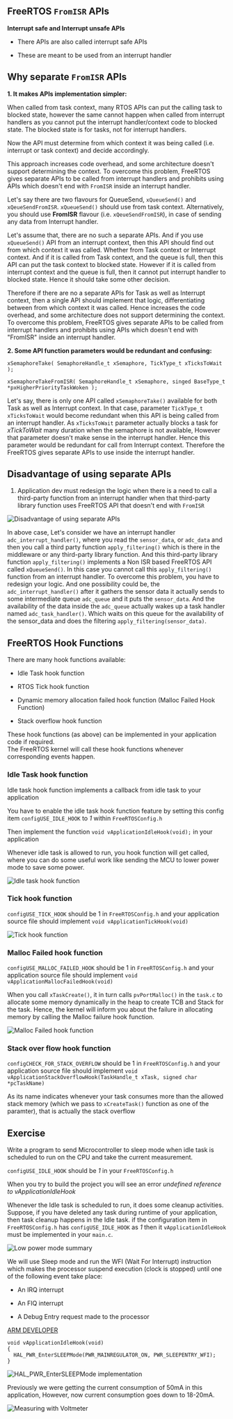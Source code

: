 			
## FreeRTOS `FromISR` APIs     
     
**Interrupt safe and Interrupt unsafe APIs**   
    
* There APIs are also called interrupt safe APIs    
    
* These are meant to be used from an interrupt handler			
     
		 
## Why separate `FromISR` APIs  
    		 	 
**1. It makes APIs implementation simpler:**    
    
When called from task context, many RTOS APIs can put the calling task to blocked state, however the same cannot happen when called from interrupt handlers as you cannot put the interrupt handler/context code to blocked state. The blocked state is for tasks, not for interrupt handlers.    
     
Now the API must determine from which context it was being called (i.e. interrupt or task context) and decide accordingly.    
    
This approach increases code overhead, and some architecture doesn't support determining the context. To overcome this problem, FreeRTOS gives separate APIs to be called from interrupt handlers and prohibits using APIs which doesn't end with `FromISR` inside an interrupt handler.    
    
Let's say there are two flavours for QueueSend, `xQueueSend()` and `xQeueSendFromISR`. `xQueueSend()` should use from task context. Alternatively, you should use **FromISR** flavour (i.e. `xQeueSendFromISR`), in case of sending any data from Interrupt handler.     
     
Let's assume that, there are no such a separate APIs. And if you use `xQueueSend()` API from an interrupt context, then this API should find out from which context it was called. Whether from Task context or Interrupt context. And if it is called from Task context, and the queue is full, then this API can put the task context to blocked state. However if it is called from interrupt context and the queue is full, then it cannot put interrupt handler to blocked state. Hence it should take some other decision.    
    
Therefore if there are no a separate APIs for Task as well as Interrupt context, then a single API should implement that logic, differentiating between from which context it was called. Hence increases the code overhead, and some architecture does not support determining the context. To overcome this problem, FreeRTOS gives separate APIs to be called from interrupt handlers and prohibits using APIs which doesn't end with "FromISR" inside an interrupt handler.    
    		 	 
**2. Some API function parameters would be redundant and confusing:**    
    
```
xSemaphoreTake( SemaphoreHandle_t xSemaphore, TickType_t xTicksToWait );   
   
xSemaphoreTakeFromISR( SemaphoreHandle_t xSemaphore, singed BaseType_t *pxHigherPriorityTaskWoken );	 
```							 		
    
Let's say, there is only one API called `xSemaphoreTake()` available for both Task as well as Interrupt context. In that case, parameter `TickType_t xTicksToWait` would become redundant when this API is being called from an interrupt handler. As `xTicksToWait` parameter actually blocks a task for _xTickToWait_ many duration when the semaphore is not available, However that parameter doesn't make sense in the interrupt handler. Hence this parameter would be redundant for call from Interrupt context. Therefore the FreeRTOS gives separate APIs to use inside the interrupt handler.     
     
		 
## Disadvantage of using separate APIs  
    		 	 
1. Application dev must redesign the logic when there is a need to call a third-party function from an interrupt handler when that third-party library function uses FreeRTOS API that doesn't end with `FromISR`   
     
		 
<img src="images/disadv_separate_apis.png" alt="Disadvantage of using separate APIs" title="Disadvantage of using separate APIs">  		 
     
In above case, Let's consider we have an interrupt handler `adc_interrupt_handler()`, where you read the `sensor_data`, or `adc_data` and then you call a third party function `apply_filtering()` which is there in the middleware or any third-party library function. And this third-party library function `apply_filtering()` implements a Non ISR based FreeRTOS API called `xQueueSend()`. In this case you cannot call this `apply_filtering()` function from an interrupt handler. To overcome this problem, you have to redesign your logic. And one possibility could be, the `adc_interrupt_handler()` after it gathers the sensor data it actually sends to some intermediate queue `adc_queue` and it puts the `sensor_data`. And the availability of the data inside the `adc_queue` actually wakes up a task handler named `adc_task_handler()`. Which waits on this queue for the availability of the sensor_data and does the filtering `apply_filtering(sensor_data)`.     
      
			
			
## FreeRTOS Hook Functions			
    
There are many hook functions available:   
   
* Idle Task hook function   
   
* RTOS Tick hook function	   
   
* Dynamic memory allocation failed hook function (Malloc Failed Hook Function)    
    
* Stack overflow hook function    
    
These hook functions (as above) can be implemented in your application code if required.   
The FreeRTOS kernel will call these hook functions whenever corresponding events happen.   
	 					  	 			 	 				  
    		 	 			
		 
### Idle Task hook function    
    
Idle task hook function implements a callback from idle task to your application    
    
You have to enable the idle task hook function feature by setting this config item `configUSE_IDLE_HOOK` to _1_ within `FreeRTOSConfig.h`   
   
Then implement the function `void vApplicationIdleHook(void);` in your application  
   
Whenever idle task is allowed to run, you hook function will get called, where you can do some useful work like sending the MCU to lower power mode to save some power.   
    

<img src="images/idle_task_hook_function.png" alt="Idle task hook function" title="Idle task hook function"> 	 					  	 		
    		 	 			
		 
		 
### Tick hook function    
    
`configUSE_TICK_HOOK` should be 1 in `FreeRTOSConfig.h` and your application source file should implement `void vApplicationTickHook(void)`   

<img src="images/tick_hook_function.png" alt="Tick hook function" title="Tick hook function"> 	
    		 	 			
		 
		 
### Malloc Failed hook function    
    
`configUSE_MALLOC_FAILED_HOOK` should be 1 in `FreeRTOSConfig.h` and your application source file should implement `void vApplicationMallocFailedHook(void)`   
    
When you call `xTaskCreate()`, it in turn calls `pvPortMalloc()` in the `task.c` to allocate some memory dynamically in the heap to create TCB and Stack for the task. Hence, the kernel will inform you about the failure in allocating memory by calling the Malloc failure hook function.   
    
		
<img src="images/malloc_failed_hook_function.png" alt="Malloc Failed hook function" title="Malloc Failed hook function"> 	 				
    		 	 			
		 
		 
### Stack over flow hook function    
    
`configCHECK_FOR_STACK_OVERFLOW` should be 1 in `FreeRTOSConfig.h` and your application source file should implement `void vApplicationStackOverflowHook(TaskHandle_t xTask, signed char *pcTaskName)`   
    
As its name indicates whenever your task consumes more than the allowed stack memory (which we pass to `xCreateTask()` function as one of the paramter), that is actually the stack overflow
    
		
## Exercise    
    
Write a program to send Microcontroller to sleep mode when idle task is scheduled to run on the CPU and take the current measurement.   
    
`configUSE_IDLE_HOOK` should be _1_ in your `FreeRTOSConfig.h`					
    
When you try to build the project you will see an error _undefined reference to vApplicationIdleHook_			 
    
Whenever the Idle task is scheduled to run, it does some cleanup activities. Suppose, if you have deleted any task during runtime of your application, then task cleanup happens in the Idle task. if the configuration item in `FreeRTOSConfig.h` has `configUSE_IDLE_HOOK` as _1_ then it `vApplicationIdleHook` must be implemented in your `main.c`.		  
		
<img src="images/low_mode_summary.png" alt="Low power mode summary" title="Low power mode summary"> 	
    
We will use Sleep mode and run the WFI (Wait For Interrupt) instruction which makes the processor suspend execution (clock is stopped) until one of the following event take place:
   
* An IRQ interrupt   

* An FIQ interrupt   
   
* A Debug Entry request made to the processor	 	 		 				
     
[ARM DEVELOPER](https://developer.arm.com/documentation/ddi0360/e/programmer-s-model/additional-instructions/wait-for-interrupt-wfi)	  
    
```
void vApplicationIdleHook(void)
{
  HAL_PWR_EnterSLEEPMode(PWR_MAINREGULATOR_ON, PWR_SLEEPENTRY_WFI);
}
```			 
    
<img src="images/hal_wfi.png" alt="HAL_PWR_EnterSLEEPMode implementation" title="HAL_PWR_EnterSLEEPMode implementation">		 
    
		
Previously we were getting the current consumption of 50mA in this application, However, now current consumption goes down to 18-20mA.		
   
	 
<img src="images/measure_current.png" alt="Measuring with Voltmeter" title="Measuring with Voltmeter">		 
    
		
		 
    
		
     
		  	 			  	 		
    		 	 			 					  	 		
    		 	 			
    	 	 				  
    		 	 			
    
		
		
    



			
	 		 

         
		 
           
		 
     
		  	 						 		 
		     
		 
	
    
    
    
    
    
    
    
    
    
  
    
    
    
    
    
    
    
    

     
     

     
     

     
    
    